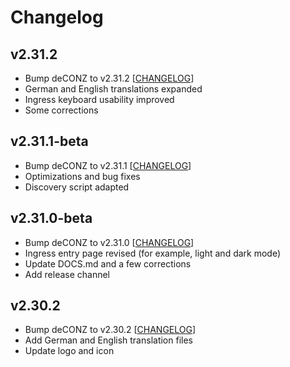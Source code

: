 # Changelog

## v2.31.2

- Bump deCONZ to v2.31.2 [[CHANGELOG](https://github.com/dresden-elektronik/deconz-rest-plugin/releases/tag/v2.31.2)]
- German and English translations expanded
- Ingress keyboard usability improved
- Some corrections

## v2.31.1-beta

- Bump deCONZ to v2.31.1 [[CHANGELOG](https://github.com/dresden-elektronik/deconz-rest-plugin/releases/tag/v2.31.1-beta)]
- Optimizations and bug fixes
- Discovery script adapted

## v2.31.0-beta

- Bump deCONZ to v2.31.0 [[CHANGELOG](https://github.com/dresden-elektronik/deconz-rest-plugin/releases/tag/v2.31.0-beta)]
- Ingress entry page revised (for example, light and dark mode)
- Update DOCS.md and a few corrections
- Add release channel

## v2.30.2

- Bump deCONZ to v2.30.2 [[CHANGELOG](https://github.com/dresden-elektronik/deconz-rest-plugin/releases/tag/v2.30.2)]
- Add German and English translation files
- Update logo and icon
